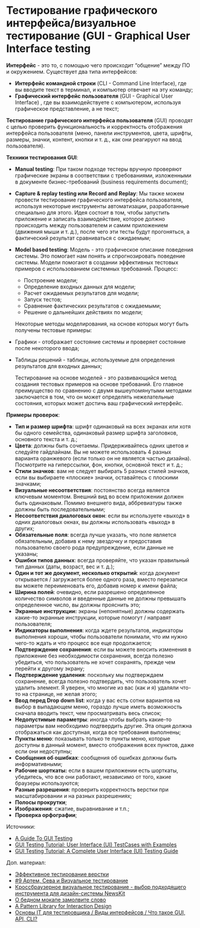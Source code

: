 # Тестирование графического интерфейса/визуальное тестирование (GUI - Graphical User Interface testing

**Интерфейс** - это то, с помощью чего происходит “общение” между ПО и окружением. Существует два типа интерфейсов:

* **Интерфейс командной строки** (CLI - Command Line Interface), где вы вводите текст в терминал, и компьютер отвечает на эту команду;
* **Графический интерфейс пользователя** (GUI - Graphical User Interface) , где вы взаимодействуете с компьютером, используя графическое представление, а не текст;

**Тестирование графического интерфейса пользователя** (GUI) проводят с целью проверить функциональность и корректность отображения интерфейса пользователя (меню, панели инструментов, цвета, шрифты, размеры, значки, контент, кнопки и т. д., как они реагируют на ввод пользователя).

**Техники тестирования GUI**:

* **Manual testing**: При таком подходе тестеры вручную проверяют графические экраны в соответствии с требованиями, изложенными в документе бизнес-требований (business requirements document);
* **Capture & replay testing или Record and Replay**: Мы также можем провести тестирование графического интерфейса пользователя, используя некоторые инструменты автоматизации, разработанные специально для этого. Идея состоит в том, чтобы запустить приложение и записать взаимодействие, которое должно происходить между пользователем и самим приложением (движения мыши и т. д.), после чего эти тесты будут прогоняться, а фактический результат сравниваться с ожидаемым;
*   **Model based testing**: Модель - это графическое описание поведения системы. Это помогает нам понять и спрогнозировать поведение системы. Модели помогают в создании эффективных тестовых примеров с использованием системных требований. Процесс:

    * Построение модели;
    * Определение входных данных для модели;
    * Расчет ожидаемых результатов для модели;
    * Запуск тестов;
    * Сравнение фактических результатов с ожидаемыми;
    * Решение о дальнейших действиях по модели;

    Некоторые методы моделирования, на основе которых могут быть получены тестовые примеры:
* Графики - отображает состояние системы и проверяет состояние после некоторого ввода;
*   Таблицы решений - таблицы, используемые для определения результатов для входных данных;

    Тестирование на основе моделей - это развивающийся метод создания тестовых примеров на основе требований. Его главное преимущество по сравнению с двумя вышеупомянутыми методами заключается в том, что он может определять нежелательные состояния, которых может достичь ваш графический интерфейс.

**Примеры проверок**:

* **Тип и размер шрифта**: шрифт одинаковый на всех экранах или хотя бы одного семейства, одинаковый размер шрифта заголовков, основного текста и т. д.;
* **Цвета**: должны быть сочетаемы. Придерживайтесь одних цветов и следуйте гайдлайнам. Вы не можете использовать 4 разных варианта оранжевого (если только он не является частью дизайна). Посмотрите на гиперссылки, фон, кнопки, основной текст и т. д.;
* **Стили значков**: вам не следует выбирать 5 разных стилей значков, если вы выбираете «плоские» значки, оставайтесь с плоскими значками;
* **Визуальные несоответствия**: постоянство всегда является ключевым моментом. Внешний вид во всем приложении должен быть одинаковым. Помимо внешнего вида, аббревиатуры также должны быть последовательными;
* **Несоответствия диалоговых окон**: если вы используете «выход» в одних диалоговых окнах, вы должны использовать «выход» в других;
* **Обязательные поля**: всегда лучше указать, что поле является обязательным, добавив к нему звездочку и предоставив пользователю своего рода предупреждение, если данные не указаны;
* **Ошибки типов данных**: всегда проверяйте, что указан правильный тип данных (даты, возраст, вес и т. д.);
* **Один и тот же документ, несколько открытий**: когда документ открывается / загружается более одного раза, вместо перезаписи вы можете переименовать его, добавив номер к имени файла;
* **Ширина полей**: очевидно, если разрешено определенное количество символов и введенные данные не должны превышать определенное число, вы должны прояснить это;
* **Экранные инструкции:** экраны (непонятные) должны содержать какие-то экранные инструкции, которые помогут / направят пользователя;
* **Индикаторы выполнения**: когда ждете результатов, индикаторы выполнения хороши, чтобы пользователи понимали, что им нужно чего-то ждать и что процесс все еще продолжается;
* **Подтверждение сохранения**: если вы можете вносить изменения в приложение без необходимости сохранения, всегда полезно убедиться, что пользователь не хочет сохранять, прежде чем перейти к другому экрану;
* **Подтверждение удаления**: поскольку мы подтверждаем сохранение, всегда полезно подтвердить, что пользователь хочет удалить элемент. Я уверен, что многие из вас (как и я) удаляли что-то на странице, не желая этого;
* **Ввод перед Drop down list**: когда у вас есть сотни вариантов на выбор в выпадающем меню, гораздо лучше иметь возможность сначала вводить текст, чем просматривать весь список;
* **Недопустимые параметры**: иногда чтобы выбрать какие-то параметры вам необходимо подтвердить другие. Эта опция должна отображаться как доступная, когда все требования выполнены;
* **Пункты меню**: показывать только те пункты меню, которые доступны в данный момент, вместо отображения всех пунктов, даже если они недоступны;
* **Сообщения об ошибках**: сообщения об ошибках должны быть информативными;
* **Рабочие шорткаты:** если в вашем приложении есть шорткаты, убедитесь, что все они работают, независимо от того, какие браузеры используются;
* **Разные разрешения**: проверить корректность верстки при масштабировании и на разных разрешениях;
* **Полосы прокрутки**;
* **Изображения**: сжатие, выравнивание и т.п.;
* **Проверка орфографии**;

Источники:

* [A Guide To GUI Testing](https://apiumhub.com/tech-blog-barcelona/ui-testing/)
* [GUI Testing Tutorial: User Interface (UI) TestCases with Examples](https://www.guru99.com/gui-testing.html)
* [GUI Testing Tutorial: A Complete User Interface (UI) Testing Guide](https://www.softwaretestinghelp.com/gui-testing/)

Доп. материал:

* [Эффективное тестирование верстки](https://habr.com/ru/company/oleg-bunin/blog/499638/)
* [#9 Артем, Сева и Визуальное тестирование](https://www.youtube.com/watch?v=d91Ca1Yz5q0\&ab\_channel=Heisenbug)
* [Кроссбраузерное визуальное тестирование - выбор подходящего инструмента для дизайн-системы NewsKit](https://telegra.ph/Krossbrauzernoe-vizualnoe-testirovanie---vybor-podhodyashchego-instrumenta-dlya-dizajn-sistemy-NewsKit-03-31)
* [О бедном мокапе замолвите слово](https://habr.com/ru/post/170549/)
* [A Pattern Library for Interaction Design](http://www.welie.com/patterns/index.php)
* [Основы IT для тестировщика / Виды интерфейсов / Что такое GUI, API, CLI?](https://www.youtube.com/watch?v=zs13PZhW9lM)
